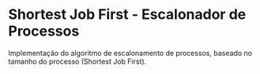 
# Shortest Job First - Escalonador de Processos

Implementação do algoritmo de escalonamento de processos, baseado no tamanho do processo (Shortest Job First).

